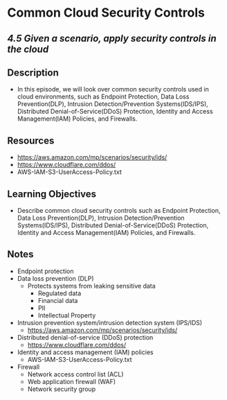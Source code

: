Common Cloud Security Controls
=======================================================

*4.5 Given a scenario, apply security controls in the cloud*
--------------------------


Description
--------------------------
+ In this episode, we will look over common security controls used in cloud environments, such as Endpoint Protection, Data Loss Prevention(DLP), Intrusion Detection/Prevention Systems(IDS/IPS), Distributed Denial-of-Service(DDoS) Protection, Identity and Access Management(IAM) Policies, and Firewalls.


Resources
--------------------------
+ https://aws.amazon.com/mp/scenarios/security/ids/
+ https://www.cloudflare.com/ddos/
+ AWS-IAM-S3-UserAccess-Policy.txt
  

Learning Objectives
--------------------------
+ Describe common cloud security controls such as Endpoint Protection, Data Loss Prevention(DLP), Intrusion Detection/Prevention Systems(IDS/IPS), Distributed Denial-of-Service(DDoS) Protection, Identity and Access Management(IAM) Policies, and Firewalls.


Notes
--------------------------
+ Endpoint protection
+ Data loss prevention (DLP)
  - Protects systems from leaking sensitive data
    + Regulated data
    + Financial data
    + PII
    + Intellectual Property
+ Intrusion prevention system/intrusion detection system (IPS/IDS)
  - https://aws.amazon.com/mp/scenarios/security/ids/
+ Distributed denial-of-service (DDoS) protection
  - https://www.cloudflare.com/ddos/
+ Identity and access management (IAM) policies
  - AWS-IAM-S3-UserAccess-Policy.txt
+ Firewall
  - Network access control list (ACL)
  - Web application firewall (WAF)
  - Network security group
